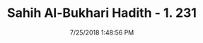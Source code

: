 ---
title        : "Sahih Al-Bukhari Hadith - 1. 231"
date         : 7/25/2018 1:48:56 PM
draft        : false
type         : "hadith"
layout       : "hadith"
BookCode     : "SHB"
VolumeNumber : "1"
HadithNumber : "231"
categories  :  ["Ablution-Washing out semen with water"]
tags  :  ["Sulaiman bin Yasar"]
---